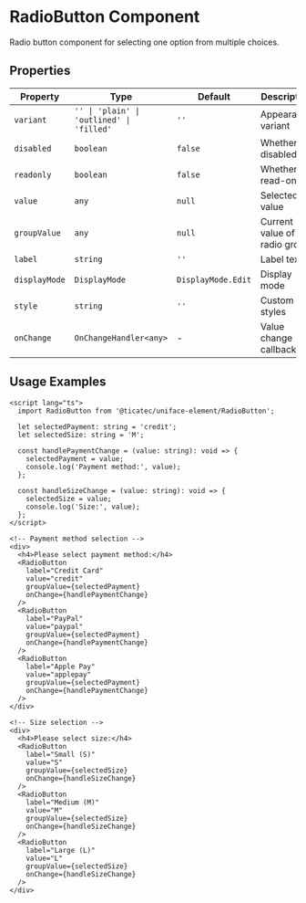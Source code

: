 # RadioButton Component

Radio button component for selecting one option from multiple choices.

## Properties

| Property | Type | Default | Description |
|----------|------|---------|-------------|
| `variant` | `'' \| 'plain' \| 'outlined' \| 'filled'` | `''` | Appearance variant |
| `disabled` | `boolean` | `false` | Whether disabled |
| `readonly` | `boolean` | `false` | Whether read-only |
| `value` | `any` | `null` | Selected value |
| `groupValue` | `any` | `null` | Current value of the radio group |
| `label` | `string` | `''` | Label text |
| `displayMode` | `DisplayMode` | `DisplayMode.Edit` | Display mode |
| `style` | `string` | `''` | Custom styles |
| `onChange` | `OnChangeHandler<any>` | - | Value change callback |

## Usage Examples

```svelte
<script lang="ts">
  import RadioButton from '@ticatec/uniface-element/RadioButton';
  
  let selectedPayment: string = 'credit';
  let selectedSize: string = 'M';
  
  const handlePaymentChange = (value: string): void => {
    selectedPayment = value;
    console.log('Payment method:', value);
  };
  
  const handleSizeChange = (value: string): void => {
    selectedSize = value;
    console.log('Size:', value);
  };
</script>

<!-- Payment method selection -->
<div>
  <h4>Please select payment method:</h4>
  <RadioButton 
    label="Credit Card"
    value="credit"
    groupValue={selectedPayment}
    onChange={handlePaymentChange}
  />
  <RadioButton 
    label="PayPal"
    value="paypal"
    groupValue={selectedPayment}
    onChange={handlePaymentChange}
  />
  <RadioButton 
    label="Apple Pay"
    value="applepay"
    groupValue={selectedPayment}
    onChange={handlePaymentChange}
  />
</div>

<!-- Size selection -->
<div>
  <h4>Please select size:</h4>
  <RadioButton 
    label="Small (S)"
    value="S"
    groupValue={selectedSize}
    onChange={handleSizeChange}
  />
  <RadioButton 
    label="Medium (M)"
    value="M"
    groupValue={selectedSize}
    onChange={handleSizeChange}
  />
  <RadioButton 
    label="Large (L)"
    value="L"
    groupValue={selectedSize}
    onChange={handleSizeChange}
  />
</div>
```